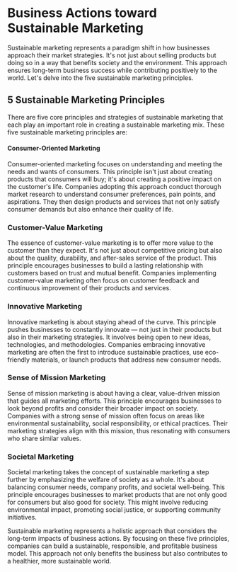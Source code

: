 # Business Actions toward Sustainable Marketing

Sustainable marketing represents a paradigm shift in how businesses approach their market strategies. It's not just about selling products but doing so in a way that benefits society and the environment. This approach ensures long-term business success while contributing positively to the world. Let's delve into the five sustainable marketing principles.


## 5 Sustainable Marketing Principles
 There are five core principles and strategies of sustainable marketing that each 
play an important role in creating a sustainable marketing mix. These five 
sustainable marketing principles are: 

#### Consumer-Oriented Marketing

Consumer-oriented marketing focuses on understanding and meeting the needs and wants of consumers. This principle isn't just about creating products that consumers will buy; it's about creating a positive impact on the customer's life. Companies adopting this approach conduct thorough market research to understand consumer preferences, pain points, and aspirations. They then design products and services that not only satisfy consumer demands but also enhance their quality of life.

### Customer-Value Marketing

The essence of customer-value marketing is to offer more value to the customer than they expect. It's not just about competitive pricing but also about the quality, durability, and after-sales service of the product. This principle encourages businesses to build a lasting relationship with customers based on trust and mutual benefit. Companies implementing customer-value marketing often focus on customer feedback and continuous improvement of their products and services.

### Innovative Marketing

Innovative marketing is about staying ahead of the curve. This principle pushes businesses to constantly innovate — not just in their products but also in their marketing strategies. It involves being open to new ideas, technologies, and methodologies. Companies embracing innovative marketing are often the first to introduce sustainable practices, use eco-friendly materials, or launch products that address new consumer needs.

### Sense of Mission Marketing

Sense of mission marketing is about having a clear, value-driven mission that guides all marketing efforts. This principle encourages businesses to look beyond profits and consider their broader impact on society. Companies with a strong sense of mission often focus on areas like environmental sustainability, social responsibility, or ethical practices. Their marketing strategies align with this mission, thus resonating with consumers who share similar values.

### Societal Marketing

Societal marketing takes the concept of sustainable marketing a step further by emphasizing the welfare of society as a whole. It's about balancing consumer needs, company profits, and societal well-being. This principle encourages businesses to market products that are not only good for consumers but also good for society. This might involve reducing environmental impact, promoting social justice, or supporting community initiatives.


Sustainable marketing represents a holistic approach that considers the long-term impacts of business actions. By focusing on these five principles, companies can build a sustainable, responsible, and profitable business model. This approach not only benefits the business but also contributes to a healthier, more sustainable world.